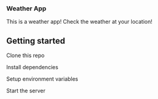 ### Weather App

This is a weather app! Check the weather at your location!

## Getting started

Clone this repo

Install dependencies

Setup environment variables

Start the server
